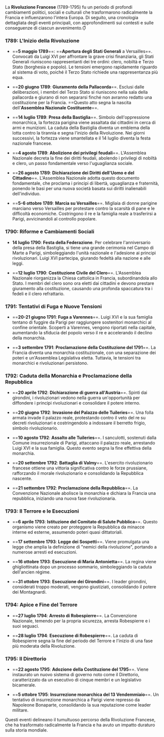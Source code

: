 La **Rivoluzione Francese** (1789-1795) fu un periodo di profondi cambiamenti politici, sociali e culturali che trasformarono radicalmente la Francia e influenzarono l'intera Europa. Di seguito, una cronologia dettagliata degli eventi principali, con approfondimenti sui contesti e sulle conseguenze di ciascun avvenimento.

### 1789: L'Inizio della Rivoluzione

- ==**5 maggio 1789**==: ==**Apertura degli Stati Generali** a Versailles==. Convocati da Luigi XVI per affrontare la grave crisi finanziaria, gli Stati Generali riuniscono rappresentanti dei tre ordini: clero, nobiltà e Terzo Stato (borghesia e popolo). Le tensioni emergono rapidamente riguardo al sistema di voto, poiché il Terzo Stato richiede una rappresentanza più equa.
    
- ==**20 giugno 1789**: **Giuramento della Pallacorda**==. Esclusi dalle deliberazioni, i membri del Terzo Stato si riuniscono nella sala della pallacorda e giurano di non separarsi finché non avranno redatto una costituzione per la Francia. ==Questo atto segna la nascita dell'**Assemblea Nazionale Costituente**==.
    
- ==**14 luglio 1789**: **Presa della Bastiglia**==. Simbolo dell'oppressione monarchica, la fortezza parigina viene assaltata dai cittadini in cerca di armi e munizioni. La caduta della Bastiglia diventa un emblema della lotta contro la tirannia e segna l'inizio della Rivoluzione. Nei giorni successivi, la fortezza viene smantellata e il 14 luglio diventa la festa nazionale francese.
    
- ==**4 agosto 1789**: **Abolizione dei privilegi feudali**==. L'Assemblea Nazionale decreta la fine dei diritti feudali, abolendo i privilegi di nobiltà e clero, un passo fondamentale verso l'uguaglianza sociale.
    
- ==**26 agosto 1789**: **Dichiarazione dei Diritti dell'Uomo e del Cittadino**==. L'Assemblea Nazionale adotta questo documento fondamentale, che proclama i principi di libertà, uguaglianza e fraternità, ponendo le basi per una nuova società basata sui diritti inalienabili dell'individuo.
    
- ==**5-6 ottobre 1789**: **Marcia su Versailles**==. Migliaia di donne parigine marciano verso Versailles per protestare contro la scarsità di pane e le difficoltà economiche. Costringono il re e la famiglia reale a trasferirsi a Parigi, avvicinandoli al controllo popolare.
    

### 1790: Riforme e Cambiamenti Sociali

- **14 luglio 1790**: **Festa della Federazione**. Per celebrare l'anniversario della presa della Bastiglia, si tiene una grande cerimonia nel Campo di Marte a Parigi, simboleggiando l'unità nazionale e l'adesione ai principi rivoluzionari. Luigi XVI partecipa, giurando fedeltà alla nazione e alle leggi.
    
- ==**12 luglio 1790**: **Costituzione Civile del Clero**==. L'Assemblea Nazionale riorganizza la Chiesa cattolica in Francia, subordinandola allo Stato. I membri del clero sono ora eletti dai cittadini e devono prestare giuramento alla costituzione, causando una profonda spaccatura tra i fedeli e il clero refrattario.
    

### 1791: Tentativi di Fuga e Nuove Tensioni

- ==**20-21 giugno 1791**: **Fuga a Varennes**==. Luigi XVI e la sua famiglia tentano di fuggire da Parigi per raggiungere sostenitori monarchici al confine orientale. Scoperti a Varennes, vengono riportati nella capitale, aumentando la sfiducia del popolo verso il re e accelerando il declino della monarchia.
    
- ==**3 settembre 1791**: **Proclamazione della Costituzione del 1791**==. La Francia diventa una monarchia costituzionale, con una separazione dei poteri e un'Assemblea Legislativa eletta. Tuttavia, le tensioni tra monarchici e rivoluzionari persistono.
    

### 1792: Caduta della Monarchia e Proclamazione della Repubblica

- ==**20 aprile 1792**: **Dichiarazione di guerra all'Austria**==. Spinti dai girondini, i rivoluzionari vedono nella guerra un'opportunità per diffondere i principi rivoluzionari e consolidare il potere interno.
    
- ==**20 giugno 1792**: **Invasione del Palazzo delle Tuileries**==. Una folla armata invade il palazzo reale, protestando contro il veto del re su decreti rivoluzionari e costringendolo a indossare il berretto frigio, simbolo rivoluzionario.
    
- ==**10 agosto 1792**: **Assalto alle Tuileries**==. I sanculotti, sostenuti dalla Comune insurrezionale di Parigi, attaccano il palazzo reale, arrestando Luigi XVI e la sua famiglia. Questo evento segna la fine effettiva della monarchia.
    
- ==**20 settembre 1792**: **Battaglia di Valmy**==. L'esercito rivoluzionario francese ottiene una vittoria significativa contro le forze prussiane, rafforzando il morale rivoluzionario e consolidando la Repubblica nascente.
    
- ==**21 settembre 1792**: **Proclamazione della Repubblica**==. La Convenzione Nazionale abolisce la monarchia e dichiara la Francia una repubblica, iniziando una nuova fase rivoluzionaria.

### 1793: Il Terrore e le Esecuzioni

- ==**6 aprile 1793**: **Istituzione del Comitato di Salute Pubblica**==. Questo organismo viene creato per proteggere la Repubblica da minacce interne ed esterne, assumendo poteri quasi dittatoriali.
    
- ==**17 settembre 1793**: **Legge dei Sospetti**==. Viene promulgata una legge che amplia la definizione di "nemici della rivoluzione", portando a numerose arresti ed esecuzioni.
    
- ==**16 ottobre 1793**: **Esecuzione di Maria Antonietta**==. La regina viene ghigliottinata dopo un processo sommario, simboleggiando la caduta dell'ancien régime.
    
- ==**31 ottobre 1793**: **Esecuzione dei Girondini**==. I leader girondini, considerati troppo moderati, vengono giustiziati, consolidando il potere dei Montagnardi.
    

### 1794: Apice e Fine del Terrore

- ==**27 luglio 1794**: **Arresto di Robespierre**==. La Convenzione Nazionale, temendo per la propria sicurezza, arresta Robespierre e i suoi seguaci.
    
- ==**28 luglio 1794**: **Esecuzione di Robespierre**==. La caduta di Robespierre segna la fine del periodo del Terrore e l'inizio di una fase più moderata della Rivoluzione.
    

### 1795: Il Direttorio

- ==**22 agosto 1795**: **Adozione della Costituzione del 1795**==. Viene instaurato un nuovo sistema di governo noto come il Direttorio, caratterizzato da un esecutivo di cinque membri e un legislativo bicamerale.
    
- ==**5 ottobre 1795**: **Insurrezione monarchica del 13 Vendemmiaio**==. Un tentativo di insurrezione monarchica a Parigi viene represso da Napoleone Bonaparte, consolidando la sua reputazione come leader militare.
    

Questi eventi delineano il tumultuoso percorso della Rivoluzione Francese, che ha trasformato radicalmente la Francia e ha avuto un impatto duraturo sulla storia mondiale.